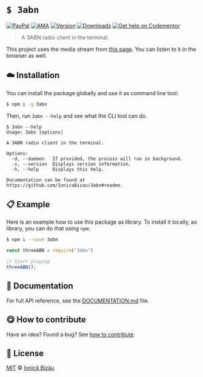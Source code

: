 
# `$ 3abn`

 [![PayPal](https://img.shields.io/badge/%24-paypal-f39c12.svg)][paypal-donations] [![AMA](https://img.shields.io/badge/ask%20me-anything-1abc9c.svg)](https://github.com/IonicaBizau/ama) [![Version](https://img.shields.io/npm/v/3abn.svg)](https://www.npmjs.com/package/3abn) [![Downloads](https://img.shields.io/npm/dt/3abn.svg)](https://www.npmjs.com/package/3abn) [![Get help on Codementor](https://cdn.codementor.io/badges/get_help_github.svg)](https://www.codementor.io/johnnyb?utm_source=github&utm_medium=button&utm_term=johnnyb&utm_campaign=github)

> A 3ABN radio client in the terminal.

This project uses the media stream from [this page](http://3abn.org/media/3abn-radio-broadcast/3abn-music-channel/). You can listen to it in the browser as well.

## :cloud: Installation

You can install the package globally and use it as command line tool:


```sh
$ npm i -g 3abn
```


Then, run `3abn --help` and see what the CLI tool can do.


```
$ 3abn --help
Usage: 3abn [options]

A 3ABN radio client in the terminal.

Options:
  -d, --daemon   If provided, the process will run in background.
  -v, --version  Displays version information.
  -h, --help     Displays this help.

Documentation can be found at https://github.com/IonicaBizau/3abn#readme.
```

## :clipboard: Example


Here is an example how to use this package as library. To install it locally, as library, you can do that using `npm`:

```sh
$ npm i --save 3abn
```



```js
const threeABN = require("3abn")

// Start playing
threeABN();
```

## :memo: Documentation

For full API reference, see the [DOCUMENTATION.md][docs] file.

## :yum: How to contribute
Have an idea? Found a bug? See [how to contribute][contributing].


## :scroll: License

[MIT][license] © [Ionică Bizău][website]

[paypal-donations]: https://www.paypal.com/cgi-bin/webscr?cmd=_s-xclick&hosted_button_id=RVXDDLKKLQRJW
[donate-now]: http://i.imgur.com/6cMbHOC.png

[license]: http://showalicense.com/?fullname=Ionic%C4%83%20Biz%C4%83u%20%3Cbizauionica%40gmail.com%3E%20(http%3A%2F%2Fionicabizau.net)&year=2015#license-mit
[website]: http://ionicabizau.net
[contributing]: /CONTRIBUTING.md
[docs]: /DOCUMENTATION.md
